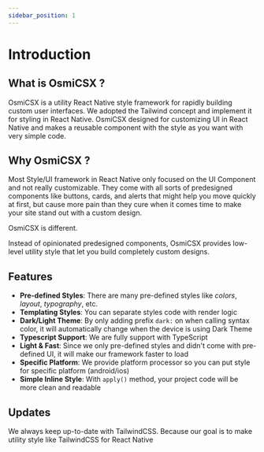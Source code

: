 ```yaml
---
sidebar_position: 1
---
```


# Introduction

## What is OsmiCSX ?

OsmiCSX is a utility React Native style framework for rapidly building custom user interfaces. We adopted the Tailwind concept and implement it for styling in React Native. OsmiCSX designed for customizing UI in React Native and makes a reusable component with the style as you want with very simple code.

## Why OsmiCSX ?

Most Style/UI framework in React Native only focused on the UI Component and not really customizable. They come with all sorts of predesigned components like buttons, cards, and alerts that might help you move quickly at first, but cause more pain than they cure when it comes time to make your site stand out with a custom design.

OsmiCSX is different.

Instead of opinionated predesigned components, OsmiCSX provides low-level utility style that let you build completely custom designs.

## Features

- **Pre-defined Styles**: There are many pre-defined styles like _colors_, _layout_, _typography_, etc.
- **Templating Styles**: You can separate styles code with render logic
- **Dark/Light Theme**: By only adding prefix `dark:` on when calling syntax color, it will automatically change when the device is using Dark Theme
- **Typescript Support**: We are fully support with TypeScript
- **Light & Fast**: Since we only pre-defined styles and didn't come with pre-defined UI, it will make our framework faster to load
- **Specific Platform**: We provide platform processor so you can put style for specific platform (android/ios)
- **Simple Inline Style**: With `apply()` method, your project code will be more clean and readable

## Updates

We always keep up-to-date with TailwindCSS. Because our goal is to make utility style like TailwindCSS for React Native
